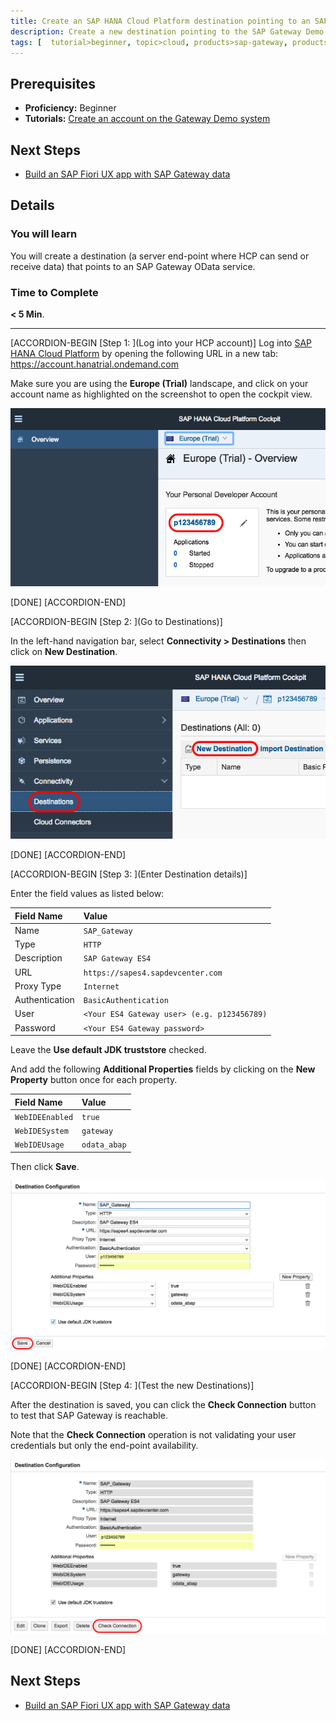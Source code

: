 ```yaml
---
title: Create an SAP HANA Cloud Platform destination pointing to an SAP Gateway
description: Create a new destination pointing to the SAP Gateway Demo System
tags: [  tutorial>beginner, topic>cloud, products>sap-gateway, products>sap-hana-cloud-platform ]
---
```


## Prerequisites  
 - **Proficiency:** Beginner
 - **Tutorials:** [Create an account on the Gateway Demo system](http://www.sap.com/developer/tutorials/gateway-demo-signup.html)

## Next Steps
 - [Build an SAP Fiori UX app with SAP Gateway data](http://www.sap.com/developer/tutorials/teched-2016-4.html)

## Details
### You will learn  
You will create a destination (a server end-point where HCP can send or receive data) that points to an SAP Gateway OData service.

### Time to Complete
**< 5 Min**.

---

[ACCORDION-BEGIN [Step 1: ](Log into your HCP account)]
Log into [SAP HANA Cloud Platform](https://account.hanatrial.ondemand.com) by opening the following URL in a new tab: https://account.hanatrial.ondemand.com

Make sure you are using the **Europe (Trial)** landscape, and click on your account name as highlighted on the screenshot to open the cockpit view.

![Click on user name](te-2016-3-01.png)

[DONE]
[ACCORDION-END]

[ACCORDION-BEGIN [Step 2: ](Go to Destinations)]

In the left-hand navigation bar, select **Connectivity > Destinations** then click on **New Destination**.

![open destinations](te-2016-3-02.png)

[DONE]
[ACCORDION-END]

[ACCORDION-BEGIN [Step 3: ](Enter Destination details)]

Enter the field values as listed below:

Field Name     | Value
:------------- | :-------------
Name           | `SAP_Gateway`
Type           | `HTTP`
Description    | `SAP Gateway ES4`
URL            | `https://sapes4.sapdevcenter.com`
Proxy Type     | `Internet`
Authentication | `BasicAuthentication`
User           | `<Your ES4 Gateway user> (e.g. p123456789)`
Password       | `<Your ES4 Gateway password>`

Leave the **Use default JDK truststore** checked.

And add the following **Additional Properties** fields by clicking on the **New Property** button once for each property.

Field Name       | Value
:--------------- | :-------------
`WebIDEEnabled`  | `true`
`WebIDESystem`   | `gateway`
`WebIDEUsage`    | `odata_abap`

Then click **Save**.

![creating destination](te-2016-3-03.png)

[DONE]
[ACCORDION-END]

[ACCORDION-BEGIN [Step 4: ](Test the new Destinations)]

After the destination is saved, you can click the **Check Connection** button to test that SAP Gateway is reachable.

Note that the **Check Connection** operation is not validating your user credentials but only the end-point availability.

![Check connection](te-2016-3-04.png)

[DONE]
[ACCORDION-END]


## Next Steps
 - [Build an SAP Fiori UX app with SAP Gateway data](http://www.sap.com/developer/tutorials/teched-2016-4.html)
